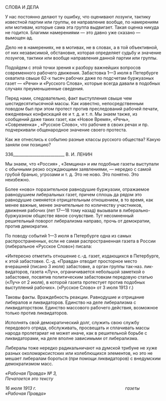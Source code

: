 СЛОВА И ДЕЛА

У нас постоянно делают ту ошибку, что оценивают лозунги, тактику известной пар­тии или группы, ее направление вообще, по намерениям или мотивам, которые сама эта группа выдвигает. Такая оценка никуда не годится. Благими намерениями — это давно уже сказано — вымощен ад.

Дело не в намерениях, не в мотивах, не в словах, а в той объективной, от них незави­симой, обстановке, которая определяет судьбу и значение лозунгов, тактики или вооб­ще направления данной партии или группы.

Подойдем с этой точки зрения к разбору важнейших вопросов современного рабоче­го движения. Забастовка 1—3 июля в Петербурге охватила свыше 62-х тысяч рабочих даже по подсчетам буржуазных газет — «Речи» и «Русского Слова», которые всегда давали в подобных случаях преуменьшенные сведения.

Перед нами, следовательно, факт выступления свыше чем шестидесятитысячной массы. Как известно, непосредственным поводом был при этом протест против пресле­дований рабочей печати, ежедневных конфискаций ее и т. д. и т. п. Мы знаем также, из сообщений даже таких газет, как «Новое Время», «Речь», «Современка» , «Русское Слово», что рабочие в своих речах и пр. подчеркивали общенародное значение своего протеста.

Как же отнеслись к событию разные классы русского общества? Какую заняли они позицию?

  

336__________________________ В. И. ЛЕНИН

Мы знаем, что «Россия» , «Земщина» и им подобные газеты выступали с обычны­ми резко осуждающими заявлениями, — нередко с самой грубой бранью, угрозами и т. д. Это не ново. Это понятно. Это неизбежно.

Более «ново» поразительное равнодушие буржуазии, отражаемое равнодушием ли­беральных газет, причем сплошь да рядом это равнодушие сменяется отрицательным отношением, в то время, как менее важные, менее значительные по количеству участ­ников, движения рабочих (лет 17—18 тому назад) вызывали в либерально-буржуазном обществе явное сочувствие. Тут несомненный решительный поворот либерализма на­право, прочь от демократии, против демократии.

По поводу событий 1—3 июля в Петербурге одна из самых распространенных, если не самая распространенная газета в России (либеральное «Русское Слово») писала:

«Интересно отметить отношение с.-д. газет, издающихся в Петербурге, к этой забастовке. С.-д. «Правда» отводит просторное место вчерашней (писано 3 июля) забастовке, а орган группы так-наз. лик­видаторов, газета «Луч», ограничивается небольшой заметкой о забастовке, посвятив политическим за­бастовкам передовую статью («Луч» от 2 июля), в которой газета протестует против подобных выступ­лений рабочих». («Русское Слово» от 3 июля 1913 г.)

Таковы факты. Враждебность реакции. Равнодушие и отрицание либералов и ликви­даторов. Единство на деле либерализма с ликвидаторством. Единство массового рабо­чего действия, возможное только против ликвидаторов.

Исполнять свой демократический долг, служить свою службу передового отряда, обслуживать, просвещать и сплачивать массы народа пролетариат не может иначе, как в решительной борьбе с ликвидаторами, на деле вполне зависимыми от либерализма.

Либералы тоже нередко радикальничают на думской трибуне не хуже разных око­ломарксистских или колеблющихся элементов, но это не мешает либералам бороться (при помощи ликвидаторов) с внедумским демократизмом масс.

_«Рабочая Правда» № 3,                                                                   Печатается это тексту_

_16 июля 1913 г.                                                                         газеты «Рабочая Правда»_